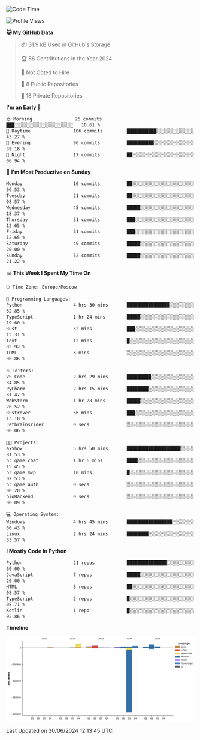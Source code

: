 <!--START_SECTION:waka-->
![Code Time](http://img.shields.io/badge/Code%20Time-381%20hrs%2044%20mins-blue)

![Profile Views](http://img.shields.io/badge/Profile%20Views-0-blue)

**🐱 My GitHub Data** 

> 📦 31.9 kB Used in GitHub's Storage 
 > 
> 🏆 86 Contributions in the Year 2024
 > 
> 🚫 Not Opted to Hire
 > 
> 📜 8 Public Repositories 
 > 
> 🔑 18 Private Repositories 
 > 
**I'm an Early 🐤** 

```text
🌞 Morning                26 commits          ███░░░░░░░░░░░░░░░░░░░░░░   10.61 % 
🌆 Daytime                106 commits         ███████████░░░░░░░░░░░░░░   43.27 % 
🌃 Evening                96 commits          ██████████░░░░░░░░░░░░░░░   39.18 % 
🌙 Night                  17 commits          ██░░░░░░░░░░░░░░░░░░░░░░░   06.94 % 
```
📅 **I'm Most Productive on Sunday** 

```text
Monday                   16 commits          ██░░░░░░░░░░░░░░░░░░░░░░░   06.53 % 
Tuesday                  21 commits          ██░░░░░░░░░░░░░░░░░░░░░░░   08.57 % 
Wednesday                45 commits          █████░░░░░░░░░░░░░░░░░░░░   18.37 % 
Thursday                 31 commits          ███░░░░░░░░░░░░░░░░░░░░░░   12.65 % 
Friday                   31 commits          ███░░░░░░░░░░░░░░░░░░░░░░   12.65 % 
Saturday                 49 commits          █████░░░░░░░░░░░░░░░░░░░░   20.00 % 
Sunday                   52 commits          █████░░░░░░░░░░░░░░░░░░░░   21.22 % 
```


📊 **This Week I Spent My Time On** 

```text
🕑︎ Time Zone: Europe/Moscow

💬 Programming Languages: 
Python                   4 hrs 30 mins       ████████████████░░░░░░░░░   62.85 % 
TypeScript               1 hr 24 mins        █████░░░░░░░░░░░░░░░░░░░░   19.60 % 
Rust                     52 mins             ███░░░░░░░░░░░░░░░░░░░░░░   12.31 % 
Text                     12 mins             █░░░░░░░░░░░░░░░░░░░░░░░░   02.92 % 
TOML                     3 mins              ░░░░░░░░░░░░░░░░░░░░░░░░░   00.86 % 

🔥 Editors: 
VS Code                  2 hrs 29 mins       █████████░░░░░░░░░░░░░░░░   34.85 % 
PyCharm                  2 hrs 15 mins       ████████░░░░░░░░░░░░░░░░░   31.47 % 
WebStorm                 1 hr 28 mins        █████░░░░░░░░░░░░░░░░░░░░   20.52 % 
Rustrover                56 mins             ███░░░░░░░░░░░░░░░░░░░░░░   13.10 % 
Jetbrainsrider           0 secs              ░░░░░░░░░░░░░░░░░░░░░░░░░   00.06 % 

🐱‍💻 Projects: 
axShow                   5 hrs 50 mins       ████████████████████░░░░░   81.53 % 
hr_game_chat             1 hr 6 mins         ████░░░░░░░░░░░░░░░░░░░░░   15.45 % 
hr_game_mvp              10 mins             █░░░░░░░░░░░░░░░░░░░░░░░░   02.53 % 
hr_game_auth             0 secs              ░░░░░░░░░░░░░░░░░░░░░░░░░   00.20 % 
bioBackend               0 secs              ░░░░░░░░░░░░░░░░░░░░░░░░░   00.09 % 

💻 Operating System: 
Windows                  4 hrs 45 mins       █████████████████░░░░░░░░   66.43 % 
Linux                    2 hrs 24 mins       ████████░░░░░░░░░░░░░░░░░   33.57 % 
```

**I Mostly Code in Python** 

```text
Python                   21 repos            ███████████████░░░░░░░░░░   60.00 % 
JavaScript               7 repos             █████░░░░░░░░░░░░░░░░░░░░   20.00 % 
HTML                     3 repos             ██░░░░░░░░░░░░░░░░░░░░░░░   08.57 % 
TypeScript               2 repos             █░░░░░░░░░░░░░░░░░░░░░░░░   05.71 % 
Kotlin                   1 repo              █░░░░░░░░░░░░░░░░░░░░░░░░   02.86 % 
```



**Timeline**

![Lines of Code chart](https://raw.githubusercontent.com/adlemx/adlemx/main/assets/bar_graph.png)


 Last Updated on 30/06/2024 12:13:45 UTC
<!--END_SECTION:waka-->
